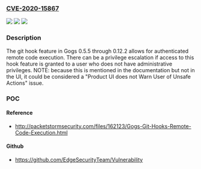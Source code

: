 ### [CVE-2020-15867](https://cve.mitre.org/cgi-bin/cvename.cgi?name=CVE-2020-15867)
![](https://img.shields.io/static/v1?label=Product&message=n%2Fa&color=blue)
![](https://img.shields.io/static/v1?label=Version&message=n%2Fa&color=blue)
![](https://img.shields.io/static/v1?label=Vulnerability&message=n%2Fa&color=brighgreen)

### Description

The git hook feature in Gogs 0.5.5 through 0.12.2 allows for authenticated remote code execution. There can be a privilege escalation if access to this hook feature is granted to a user who does not have administrative privileges. NOTE: because this is mentioned in the documentation but not in the UI, it could be considered a "Product UI does not Warn User of Unsafe Actions" issue.

### POC

#### Reference
- http://packetstormsecurity.com/files/162123/Gogs-Git-Hooks-Remote-Code-Execution.html

#### Github
- https://github.com/EdgeSecurityTeam/Vulnerability

